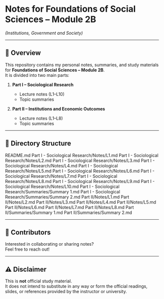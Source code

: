 # Notes for Foundations of Social Sciences – Module 2B  
*(Institutions, Government and Society)*

---

## 📖 Overview

This repository contains my personal notes, summaries, and study materials for **Foundations of Social Sciences – Module 2B**.  
It is divided into two main parts:

1. **Part I – Sociological Research**  
   - Lecture notes (L1–L10)  
   - Topic summaries  

2. **Part II – Institutions and Economic Outcomes**  
   - Lecture notes (L1–L8)  
   - Topic summaries  

---

## 📂 Directory Structure
README.md
Part I - Sociological Research/Notes/L1.md
Part I - Sociological Research/Notes/L2.md
Part I - Sociological Research/Notes/L3.md
Part I - Sociological Research/Notes/L4.md
Part I - Sociological Research/Notes/L5.md
Part I - Sociological Research/Notes/L6.md
Part I - Sociological Research/Notes/L7.md
Part I - Sociological Research/Notes/L8.md
Part I - Sociological Research/Notes/L9.md
Part I - Sociological Research/Notes/L10.md
Part I - Sociological Research/Summaries/Summary 1.md
Part I - Sociological Research/Summaries/Summary 2.md
Part II/Notes/L1.md
Part II/Notes/L2.md
Part II/Notes/L3.md
Part II/Notes/L4.md
Part II/Notes/L5.md
Part II/Notes/L6.md
Part II/Notes/L7.md
Part II/Notes/L8.md
Part II/Summaries/Summary 1.md
Part II/Summaries/Summary 2.md


---

## 👥 Contributors

Interested in collaborating or sharing notes?  
Feel free to reach out!

---

## ⚠️ Disclaimer

This is **not** official study material.  
It does not intend to substitute in any way or form the official readings, slides, or references provided by the instructor or university.


